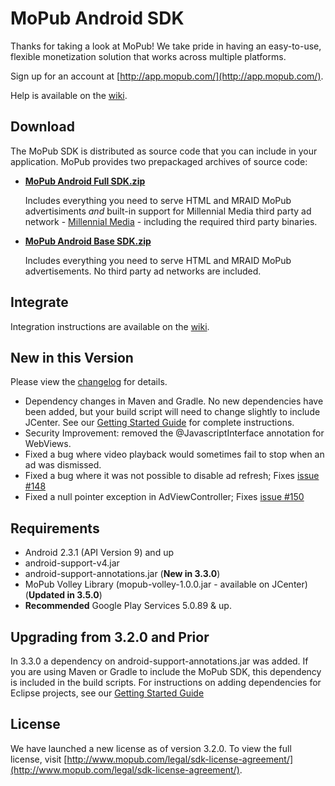 # MoPub Android SDK

Thanks for taking a look at MoPub! We take pride in having an easy-to-use, flexible monetization solution that works across multiple platforms.

Sign up for an account at [http://app.mopub.com/](http://app.mopub.com/).

Help is available on the [wiki](https://github.com/mopub/mopub-android-sdk/wiki/Getting-Started).

## Download

The MoPub SDK is distributed as source code that you can include in your application.  MoPub provides two prepackaged archives of source code:

- **[MoPub Android Full SDK.zip](http://bit.ly/YUdU9v)**

  Includes everything you need to serve HTML and MRAID MoPub advertisiments *and* built-in support for Millennial Media third party ad network - [Millennial Media](http://www.millennialmedia.com/) - including the required third party binaries.

- **[MoPub Android Base SDK.zip](http://bit.ly/YUdWhH)**

  Includes everything you need to serve HTML and MRAID MoPub advertisements.  No third party ad networks are included.

## Integrate

Integration instructions are available on the [wiki](https://github.com/mopub/mopub-android-sdk/wiki/Getting-Started).


## New in this Version

Please view the [changelog](https://github.com/mopub/mopub-android-sdk/blob/master/CHANGELOG.md) for details.

- Dependency changes in Maven and Gradle. No new dependencies have been added, but your build script will need to change slightly to include JCenter. See our [Getting Started Guide](https://github.com/mopub/mopub-android-sdk/wiki/Getting-Started#adding-the-support-libraries-to-your-project) for complete instructions.
- Security Improvement: removed the @JavascriptInterface annotation for WebViews.
- Fixed a bug where video playback would sometimes fail to stop when an ad was dismissed.
- Fixed a bug where it was not possible to disable ad refresh; Fixes [issue #148](https://github.com/mopub/mopub-android-sdk/issues/148)
- Fixed a null pointer exception in AdViewController; Fixes [issue #150](https://github.com/mopub/mopub-android-sdk/issues/150)

## Requirements

- Android 2.3.1 (API Version 9) and up
- android-support-v4.jar
- android-support-annotations.jar (**New in 3.3.0**)
- MoPub Volley Library (mopub-volley-1.0.0.jar - available on JCenter) (**Updated in 3.5.0**)
- **Recommended** Google Play Services 5.0.89 & up.

## Upgrading from 3.2.0 and Prior
In 3.3.0 a dependency on android-support-annotations.jar was added. If you are using Maven or Gradle to include the MoPub SDK, this dependency is included in the build scripts. For instructions on adding dependencies for Eclipse projects, see our [Getting Started Guide](https://github.com/mopub/mopub-android-sdk/wiki/Getting-Started#adding-the-support-libraries-to-your-project)

## License

We have launched a new license as of version 3.2.0. To view the full license, visit [http://www.mopub.com/legal/sdk-license-agreement/](http://www.mopub.com/legal/sdk-license-agreement/).
